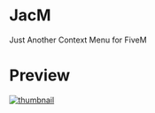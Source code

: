 # JacM
Just Another Context Menu for FiveM

# Preview
[![thumbnail](https://user-images.githubusercontent.com/89666307/220991391-9d682bea-c221-4510-b4e2-6cbdaead53bc.png)](https://youtu.be/LkpykRE-9Co!)
